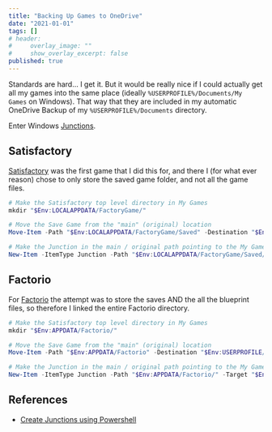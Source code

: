 ```yaml
---
title: "Backing Up Games to OneDrive"
date: "2021-01-01"
tags: []
# header:
#     overlay_image: ""
#     show_overlay_excerpt: false
published: true
---
```


Standards are hard... I get it. But it would be really nice if I could actually get all my games into the same place (ideally `%USERPROFILE%/Documents/My Games` on Windows). That way that they are included in my automatic OneDrive Backup of my `%USERPROFILE%/Documents` directory.

Enter Windows [Junctions](https://docs.microsoft.com/en-us/sysinternals/downloads/junction).

## Satisfactory

[Satisfactory](https://www.satisfactorygame.com/) was the first game that I did this for, and there I (for what ever reason) chose to only store the saved game folder, and not all the game files.

```powershell
# Make the Satisfactory top level directory in My Games
mkdir "$Env:LOCALAPPDATA/FactoryGame/"

# Move the Save Game from the "main" (original) location
Move-Item -Path "$Env:LOCALAPPDATA/FactoryGame/Saved" -Destination "$Env:USERPROFILE/My Games/FactoryGame/"

# Make the Junction in the main / original path pointing to the My Games version
New-Item -ItemType Junction -Path "$Env:LOCALAPPDATA/FactoryGame/Saved/" -Target "$Env:USERPROFILE/My Games/FactoryGame/Saved"
```

## Factorio

For [Factorio](https://factorio.com/) the attempt was to store the saves AND the all the blueprint files, so therefore I linked the entire Factorio directory.

```powershell
# Make the Satisfactory top level directory in My Games
mkdir "$Env:APPDATA/Factorio/"

# Move the Save Game from the "main" (original) location
Move-Item -Path "$Env:APPDATA/Factorio" -Destination "$Env:USERPROFILE/My Games/"

# Make the Junction in the main / original path pointing to the My Games version
New-Item -ItemType Junction -Path "$Env:APPDATA/Factorio/" -Target "$Env:USERPROFILE/My Games/Factorio/"
```

## References

- [Create Junctions using Powershell](https://docs.microsoft.com/en-us/powershell/module/microsoft.powershell.management/new-item?view=powershell-7.1#examples)
